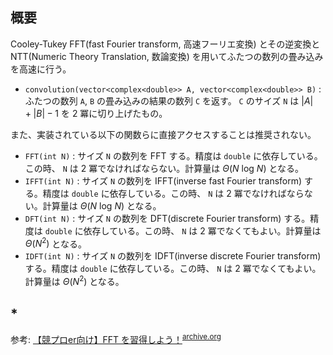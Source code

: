 ## 概要

Cooley-Tukey FFT(fast Fourier transform, 高速フーリエ変換) とその逆変換と NTT(Numeric Theory Translation, 数論変換) を用いてふたつの数列の畳み込みを高速に行う。

- `convolution(vector<complex<double>> A, vector<complex<double>> B)` : ふたつの数列 `A`, `B` の畳み込みの結果の数列 `C` を返す。 `C` のサイズ `N` は $|A| + |B| - 1$ を 2 冪に切り上げたもの。

また、実装されている以下の関数らに直接アクセスすることは推奨されない。
- `FFT(int N)` : サイズ `N` の数列を FFT する。精度は `double` に依存している。この時、 `N` は 2 冪でなければならない。計算量は $\Theta(N\ \mathrm{log}\ N)$ となる。
- `IFFT(int N)` : サイズ `N` の数列を IFFT(inverse fast Fourier transform) する。精度は `double` に依存している。この時、 `N` は 2 冪でなければならない。計算量は $\Theta(N\ \mathrm{log}\ N)$ となる。
- `DFT(int N)` : サイズ `N` の数列を DFT(discrete Fourier transform) する。精度は `double` に依存している。この時、 `N` は 2 冪でなくてもよい。計算量は $\Theta(N^2)$ となる。
- `IDFT(int N)` : サイズ `N` の数列を IDFT(inverse discrete Fourier transform) する。精度は `double` に依存している。この時、 `N` は 2 冪でなくてもよい。計算量は $\Theta(N^2)$ となる。

## *

参考: [【競プロer向け】FFT を習得しよう！](https://trap.jp/post/1386/)<sup>[archive.org](https://web.archive.org/web/20241231061337/https://trap.jp/post/1386/)</sup>